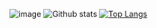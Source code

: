 ![image](https://github.com/nguyennduc/nguyennduc/blob/master/dino.gif)
![Github stats](https://github-readme-stats.vercel.app/api?username=nguyennduc&show_icons=true&include_all_commits=true&theme=buefy&icon_color=ffa500)
[![Top Langs](https://github-readme-stats.vercel.app/api/top-langs/?username=nguyennduc&layout=compact&theme=buefy)](https://github.com/nguyennduc/github-readme-stats) 
